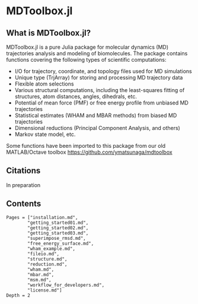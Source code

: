 # MDToolbox.jl

## What is MDToolbox.jl?

MDToolbox.jl is a pure Julia package for molecular dynamics (MD) trajectories analysis and modeling of biomolecules. The package contains functions covering the following types of scientific computations:

- I/O for trajectory, coordinate, and topology files used for MD simulations
- Unique type (TrjArray) for storing and processing MD trajectory data
- Flexible atom selections
- Various structural computations, including the least-squares fitting of structures, atom distances, angles, dihedrals, etc.
- Potential of mean force (PMF) or free energy profile from unbiased MD trajectories
- Statistical estimates (WHAM and MBAR methods) from biased MD trajectories
- Dimensional reductions (Principal Component Analysis, and others)
- Markov state model, etc. 

Some functions have been imported to this package from our old MATLAB/Octave toolbox https://github.com/ymatsunaga/mdtoolbox

## Citations

In preparation

## Contents

```@contents
Pages = ["installation.md",
        "getting_started01.md", 
        "getting_started02.md", 
        "getting_started03.md", 
        "superimpose_rmsd.md",
        "free_energy_surface.md",
        "wham_example.md",
        "fileio.md", 
        "structure.md", 
        "reduction.md", 
        "wham.md", 
        "mbar.md", 
        "msm.md", 
        "workflow_for_developers.md", 
        "license.md"]
Depth = 2
```


